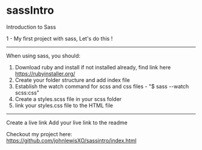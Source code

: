 # sassIntro
Introduction to Sass

1 - My first project with sass, Let's do this !


***
When using sass, you should:

1. Download ruby and install if not installed already,
   find link here https://rubyinstaller.org/
2. Create your folder structure and add index file
3. Establish the watch command for scss and css files - "$ sass         --watch scss:css"
4. Create a styles.scss file in your scss folder
5. link your styles.css file to the HTML file
***
Create a live link
Add your live link to the readme 

Checkout my project here: https://github.com/johnlewisXO/sassintro/index.html

